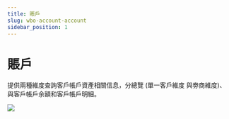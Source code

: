 ```yaml
---
title: 賬戶
slug: wbo-account-account
sidebar_position: 1
---
```



# 賬戶

提供兩種維度查詢客戶帳戶資產相關信息，分總覽 (單一客戶維度 與劵商維度)、與客戶帳戶余額和客戶帳戶明細。

<img src="/assets/CSgubSrTmoAMOvx0sQjcx7Mynmf.jpeg"/>

